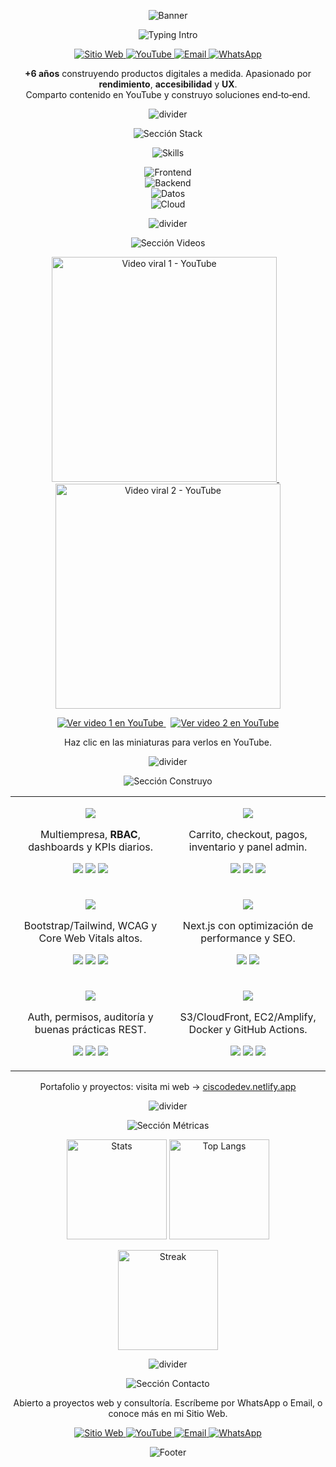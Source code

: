 <!-- Banner rectangular con gradiente + línea de 'typing' -->
<p align="center">
    <img src="https://capsule-render.vercel.app/api?type=rect&color=0:0EA5E9,100:22C55E&height=120&section=header&text=Cristian%20Cano%20•%20Ciscode&fontColor=ffffff&fontAlignY=50" alt="Banner">
  </p>
  <p align="center">
    <img src="https://readme-typing-svg.demolab.com?font=Inter&size=20&duration=3200&pause=600&color=0EA5E9&center=true&vCenter=true&width=750&lines=Desarrollo+Web+Profesional;%F0%9F%9A%80+Bootstrap%2C+Tailwind%2C+React%2C+Next.js%2C+TypeScript;%E2%98%81%EF%B8%8F+AWS+%7C+APIs+con+Node.js%2FExpress" alt="Typing Intro">
  </p>
  
  <!-- Accesos rápidos (CTA) -->
  <p align="center">
    <a href="https://ciscodedev.netlify.app/" target="_blank" rel="noopener">
      <img alt="Sitio Web" src="https://img.shields.io/badge/Sitio%20Web-Ciscode-0ea5e9?style=for-the-badge&logo=safari&logoColor=white">
    </a>
    <a href="https://www.youtube.com/@Ciscodedev" target="_blank" rel="noopener">
      <img alt="YouTube" src="https://img.shields.io/badge/YouTube-@Ciscodedev-ef4444?style=for-the-badge&logo=youtube&logoColor=white">
    </a>
    <a href="mailto:cristiancano1236@gmail.com">
      <img alt="Email" src="https://img.shields.io/badge/Email-cristiancano1236%40gmail.com-22c55e?style=for-the-badge&logo=gmail&logoColor=white">
    </a>
    <a href="https://wa.me/573006957308" target="_blank" rel="noopener">
      <img alt="WhatsApp" src="https://img.shields.io/badge/WhatsApp-300%20695%207308-10b981?style=for-the-badge&logo=whatsapp&logoColor=white">
    </a>
  </p>
  
  <!-- Sobre mí -->
  <p align="center">
    <b>+6 años</b> construyendo productos digitales a medida. Apasionado por <b>rendimiento</b>, <b>accesibilidad</b> y <b>UX</b>.<br/>
    Comparto contenido en YouTube y construyo soluciones end‑to‑end.
  </p>
  
  <!-- Separador gradiente -->
  <p align="center">
    <img src="https://capsule-render.vercel.app/api?type=rect&color=0:0EA5E9,100:22C55E&height=8&section=footer" alt="divider">
  </p>
  
  <!-- Stack con íconos. Muestra de lenguajes y herramientas -->
  <p align="center">
    <img alt="Sección Stack" src="https://img.shields.io/badge/STACK%20%26%20SKILLS-111827?style=for-the-badge&labelColor=0b1020&color=0ea5e9&logo=stackshare&logoColor=white">
  </p>
  
  <p align="center">
    <!-- Incluye: TypeScript, Tailwind, PHP, Python, C# -->
    <img src="https://skillicons.dev/icons?i=html,css,js,ts,tailwind,bootstrap,react,next,vue,nodejs,express,php,py,cs,mysql,mongodb,aws,docker,git,github,vscode&perline=10" alt="Skills">
  </p>
  
  <!-- Chips por áreas con paleta unificada -->
  <p align="center">
    <img alt="Frontend" src="https://img.shields.io/badge/Frontend-HTML5%20•%20CSS3%20•%20Bootstrap%20•%20Tailwind%20•%20React%20•%20TypeScript%20•%20Next.js%20•%20Vue-111827?style=flat&labelColor=0b1020&color=0ea5e9"><br/>
    <img alt="Backend" src="https://img.shields.io/badge/Backend-Node.js%20•%20Express%20•%20PHP%20•%20Python%20•%20C%23-111827?style=flat&labelColor=0b1020&color=22c55e"><br/>
    <img alt="Datos" src="https://img.shields.io/badge/Datos-MySQL%20•%20MongoDB%20•%20MariaDB-111827?style=flat&labelColor=0b1020&color=0ea5e9"><br/>
    <img alt="Cloud" src="https://img.shields.io/badge/Cloud-AWS-111827?style=flat&labelColor=0b1020&color=22c55e">
  </p>
  
  <!-- Separador gradiente -->
  <p align="center">
    <img src="https://capsule-render.vercel.app/api?type=rect&color=0:0EA5E9,100:22C55E&height=8&section=footer" alt="divider">
  </p>
  
  <!-- Videos más virales (YouTube) -->
  <p align="center">
    <img alt="Sección Videos" src="https://img.shields.io/badge/VIDEOS%20M%C3%81S%20VIRALES-111827?style=for-the-badge&labelColor=0b1020&color=22c55e&logo=youtube&logoColor=white">
  </p>

  <div align="center">
    <a href="https://youtu.be/i_TD-JM_vlk" target="_blank" rel="noopener">
      <img src="https://img.youtube.com/vi/i_TD-JM_vlk/hqdefault.jpg" alt="Video viral 1 - YouTube" width="360">
    </a>
    &nbsp;&nbsp;
    <a href="https://youtu.be/jJjCBrrLXZQ" target="_blank" rel="noopener">
      <img src="https://img.youtube.com/vi/jJjCBrrLXZQ/hqdefault.jpg" alt="Video viral 2 - YouTube" width="360">
    </a>
    <p align="center">
      <a href="https://youtu.be/i_TD-JM_vlk" target="_blank" rel="noopener">
        <img alt="Ver video 1 en YouTube" src="https://img.shields.io/badge/Ver%20video-YouTube-ef4444?style=for-the-badge&logo=youtube&logoColor=white">
      </a>
      &nbsp;
      <a href="https://youtu.be/jJjCBrrLXZQ" target="_blank" rel="noopener">
        <img alt="Ver video 2 en YouTube" src="https://img.shields.io/badge/Ver%20video-YouTube-ef4444?style=for-the-badge&logo=youtube&logoColor=white">
      </a>
    </p>
    <p align="center">Haz clic en las miniaturas para verlos en YouTube.</p>
  </div>
  
  <!-- Separador gradiente -->
  <p align="center">
    <img src="https://capsule-render.vercel.app/api?type=rect&color=0:0EA5E9,100:22C55E&height=8&section=footer" alt="divider">
  </p>
  
  <!-- Lo que construyo (cards en grid de 2 columnas) -->
  <p align="center">
    <img alt="Sección Construyo" src="https://img.shields.io/badge/QU%C3%89%20CONSTRUYO-111827?style=for-the-badge&labelColor=0b1020&color=0ea5e9&logo=vercel&logoColor=white">
  </p>
  
  <div align="center">
    <table>
      <tr>
        <td>
          <p align="center">
            <img src="https://img.shields.io/badge/Plataformas%20de%20reservas-22C55E?style=for-the-badge&labelColor=0b1020">
          </p>
          <p align="center">Multiempresa, <b>RBAC</b>, dashboards y KPIs diarios.</p>
          <p align="center">
            <img src="https://img.shields.io/badge/Node.js-339933?style=flat&logo=node.js&logoColor=white">
            <img src="https://img.shields.io/badge/Next.js-000000?style=flat&logo=next.js&logoColor=white">
            <img src="https://img.shields.io/badge/MySQL-4479A1?style=flat&logo=mysql&logoColor=white">
          </p>
        </td>
        <td>
          <p align="center">
            <img src="https://img.shields.io/badge/E‑commerce-0EA5E9?style=for-the-badge&labelColor=0b1020">
          </p>
          <p align="center">Carrito, checkout, pagos, inventario y panel admin.</p>
          <p align="center">
            <img src="https://img.shields.io/badge/Stripe-635BFF?style=flat&logo=stripe&logoColor=white">
            <img src="https://img.shields.io/badge/Express-000000?style=flat&logo=express&logoColor=white">
            <img src="https://img.shields.io/badge/MongoDB-47A248?style=flat&logo=mongodb&logoColor=white">
          </p>
        </td>
      </tr>
      <tr>
        <td>
          <p align="center">
            <img src="https://img.shields.io/badge/UI%20accesibles-22C55E?style=for-the-badge&labelColor=0b1020">
          </p>
          <p align="center">Bootstrap/Tailwind, WCAG y Core Web Vitals altos.</p>
          <p align="center">
            <img src="https://img.shields.io/badge/Bootstrap-7952B3?style=flat&logo=bootstrap&logoColor=white">
            <img src="https://img.shields.io/badge/Tailwind-38BDF8?style=flat&logo=tailwindcss&logoColor=white">
            <img src="https://img.shields.io/badge/TypeScript-3178C6?style=flat&logo=typescript&logoColor=white">
          </p>
        </td>
        <td>
          <p align="center">
            <img src="https://img.shields.io/badge/SSR%2FISR%20%28SEO%29-0EA5E9?style=for-the-badge&labelColor=0b1020">
          </p>
          <p align="center">Next.js con optimización de performance y SEO.</p>
          <p align="center">
            <img src="https://img.shields.io/badge/Next.js-000000?style=flat&logo=next.js&logoColor=white">
            <img src="https://img.shields.io/badge/React-61DAFB?style=flat&logo=react&logoColor=000">
          </p>
        </td>
      </tr>
      <tr>
        <td>
          <p align="center">
            <img src="https://img.shields.io/badge/APIs%20seguras-22C55E?style=for-the-badge&labelColor=0b1020">
          </p>
          <p align="center">Auth, permisos, auditoría y buenas prácticas REST.</p>
          <p align="center">
            <img src="https://img.shields.io/badge/Express-000000?style=flat&logo=express&logoColor=white">
            <img src="https://img.shields.io/badge/Python-3776AB?style=flat&logo=python&logoColor=white">
            <img src="https://img.shields.io/badge/PHP-777BB4?style=flat&logo=php&logoColor=white">
          </p>
        </td>
        <td>
          <p align="center">
            <img src="https://img.shields.io/badge/AWS%20%2B%20CI%2FCD-0EA5E9?style=for-the-badge&labelColor=0b1020">
          </p>
          <p align="center">S3/CloudFront, EC2/Amplify, Docker y GitHub Actions.</p>
          <p align="center">
            <img src="https://img.shields.io/badge/AWS-232F3E?style=flat&logo=amazonaws&logoColor=FF9900">
            <img src="https://img.shields.io/badge/Docker-2496ED?style=flat&logo=docker&logoColor=white">
            <img src="https://img.shields.io/badge/Actions-2088FF?style=flat&logo=githubactions&logoColor=white">
          </p>
        </td>
      </tr>
    </table>
    <p>
      Portafolio y proyectos: visita mi web → 
      <a href="https://ciscodedev.netlify.app/" target="_blank" rel="noopener">ciscodedev.netlify.app</a>
    </p>
  </div>
  
  <!-- Separador gradiente -->
  <p align="center">
    <img src="https://capsule-render.vercel.app/api?type=rect&color=0:0EA5E9,100:22C55E&height=8&section=footer" alt="divider">
  </p>
  
  <!-- Métricas -->
  <p align="center">
    <img alt="Sección Métricas" src="https://img.shields.io/badge/M%C3%89TRICAS-111827?style=for-the-badge&labelColor=0b1020&color=22c55e&logo=github&logoColor=white">
  </p>
  
  <p align="center">
    <img height="160" src="https://github-readme-stats.vercel.app/api?username=Cristiancano1236&show_icons=true&theme=default&include_all_commits=true&count_private=true" alt="Stats">
    <img height="160" src="https://github-readme-stats.vercel.app/api/top-langs/?username=Cristiancano1236&layout=compact&langs_count=10&size_weight=0.3&count_weight=0.7&hide=css" alt="Top Langs">
  </p>
  <p align="center">
    <img height="160" src="https://streak-stats.demolab.com?user=Cristiancano1236&theme=default" alt="Streak">
  </p>
  
  <!-- Separador gradiente -->
  <p align="center">
    <img src="https://capsule-render.vercel.app/api?type=rect&color=0:0EA5E9,100:22C55E&height=8&section=footer" alt="divider">
  </p>
  
  <!-- Llamado a la acción -->
  <p align="center">
    <img alt="Sección Contacto" src="https://img.shields.io/badge/CONTACTO-111827?style=for-the-badge&labelColor=0b1020&color=0ea5e9&logo=wechat&logoColor=white">
  </p>
  
  <div align="center">
    <p>Abierto a proyectos web y consultoría. Escríbeme por WhatsApp o Email, o conoce más en mi Sitio Web.</p>
    <p>
      <a href="https://ciscodedev.netlify.app/" target="_blank" rel="noopener">
        <img alt="Sitio Web" src="https://img.shields.io/badge/Sitio%20Web-Ciscode-0ea5e9?style=for-the-badge&logo=safari&logoColor=white">
      </a>
      <a href="https://www.youtube.com/@Ciscodedev" target="_blank" rel="noopener">
        <img alt="YouTube" src="https://img.shields.io/badge/YouTube-@Ciscodedev-ef4444?style=for-the-badge&logo=youtube&logoColor=white">
      </a>
      <a href="mailto:cristiancano1236@gmail.com">
        <img alt="Email" src="https://img.shields.io/badge/Email-cristiancano1236%40gmail.com-22c55e?style=for-the-badge&logo=gmail&logoColor=white">
      </a>
      <a href="https://wa.me/573006957308" target="_blank" rel="noopener">
        <img alt="WhatsApp" src="https://img.shields.io/badge/WhatsApp-300%20695%207308-10b981?style=for-the-badge&logo=whatsapp&logoColor=white">
      </a>
    </p>
  </div>
  
  <!-- Footer con ola inferior (misma paleta) -->
  <p align="center">
    <img src="https://capsule-render.vercel.app/api?type=waving&color=0:0EA5E9,100:22C55E&height=120&section=footer" alt="Footer">
  </p>
